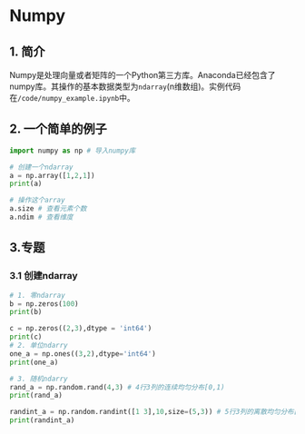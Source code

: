 # Numpy
## 1. 简介
Numpy是处理向量或者矩阵的一个Python第三方库。Anaconda已经包含了numpy库。其操作的基本数据类型为`ndarray`(n维数组)。实例代码在`/code/numpy_example.ipynb`中。

## 2. 一个简单的例子
```python
import numpy as np # 导入numpy库

# 创建一个ndarray
a = np.array([1,2,1])
print(a)

# 操作这个array
a.size # 查看元素个数
a.ndim # 查看维度
```

## 3.专题
### 3.1 创建ndarray
```python
# 1. 零ndarray
b = np.zeros(100)
print(b)

c = np.zeros((2,3),dtype = 'int64')
print(c)
# 2. 单位ndarry
one_a = np.ones((3,2),dtype='int64')
print(one_a)

# 3. 随机ndarry
rand_a = np.random.rand(4,3) # 4行3列的连续均匀分布[0,1)
print(rand_a)

randint_a = np.random.randint([1 3],10,size=(5,3)) # 5行3列的离散均匀分布[1,10)
print(randint_a)



```
